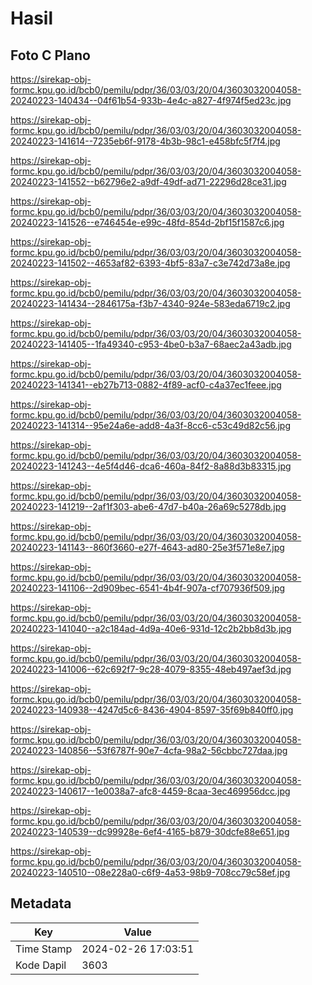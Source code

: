 # Hasil

## Foto C Plano

https://sirekap-obj-formc.kpu.go.id/bcb0/pemilu/pdpr/36/03/03/20/04/3603032004058-20240223-140434--04f61b54-933b-4e4c-a827-4f974f5ed23c.jpg

https://sirekap-obj-formc.kpu.go.id/bcb0/pemilu/pdpr/36/03/03/20/04/3603032004058-20240223-141614--7235eb6f-9178-4b3b-98c1-e458bfc5f7f4.jpg

https://sirekap-obj-formc.kpu.go.id/bcb0/pemilu/pdpr/36/03/03/20/04/3603032004058-20240223-141552--b62796e2-a9df-49df-ad71-22296d28ce31.jpg

https://sirekap-obj-formc.kpu.go.id/bcb0/pemilu/pdpr/36/03/03/20/04/3603032004058-20240223-141526--e746454e-e99c-48fd-854d-2bf15f1587c6.jpg

https://sirekap-obj-formc.kpu.go.id/bcb0/pemilu/pdpr/36/03/03/20/04/3603032004058-20240223-141502--4653af82-6393-4bf5-83a7-c3e742d73a8e.jpg

https://sirekap-obj-formc.kpu.go.id/bcb0/pemilu/pdpr/36/03/03/20/04/3603032004058-20240223-141434--2846175a-f3b7-4340-924e-583eda6719c2.jpg

https://sirekap-obj-formc.kpu.go.id/bcb0/pemilu/pdpr/36/03/03/20/04/3603032004058-20240223-141405--1fa49340-c953-4be0-b3a7-68aec2a43adb.jpg

https://sirekap-obj-formc.kpu.go.id/bcb0/pemilu/pdpr/36/03/03/20/04/3603032004058-20240223-141341--eb27b713-0882-4f89-acf0-c4a37ec1feee.jpg

https://sirekap-obj-formc.kpu.go.id/bcb0/pemilu/pdpr/36/03/03/20/04/3603032004058-20240223-141314--95e24a6e-add8-4a3f-8cc6-c53c49d82c56.jpg

https://sirekap-obj-formc.kpu.go.id/bcb0/pemilu/pdpr/36/03/03/20/04/3603032004058-20240223-141243--4e5f4d46-dca6-460a-84f2-8a88d3b83315.jpg

https://sirekap-obj-formc.kpu.go.id/bcb0/pemilu/pdpr/36/03/03/20/04/3603032004058-20240223-141219--2af1f303-abe6-47d7-b40a-26a69c5278db.jpg

https://sirekap-obj-formc.kpu.go.id/bcb0/pemilu/pdpr/36/03/03/20/04/3603032004058-20240223-141143--860f3660-e27f-4643-ad80-25e3f571e8e7.jpg

https://sirekap-obj-formc.kpu.go.id/bcb0/pemilu/pdpr/36/03/03/20/04/3603032004058-20240223-141106--2d909bec-6541-4b4f-907a-cf707936f509.jpg

https://sirekap-obj-formc.kpu.go.id/bcb0/pemilu/pdpr/36/03/03/20/04/3603032004058-20240223-141040--a2c184ad-4d9a-40e6-931d-12c2b2bb8d3b.jpg

https://sirekap-obj-formc.kpu.go.id/bcb0/pemilu/pdpr/36/03/03/20/04/3603032004058-20240223-141006--62c692f7-9c28-4079-8355-48eb497aef3d.jpg

https://sirekap-obj-formc.kpu.go.id/bcb0/pemilu/pdpr/36/03/03/20/04/3603032004058-20240223-140938--4247d5c6-8436-4904-8597-35f69b840ff0.jpg

https://sirekap-obj-formc.kpu.go.id/bcb0/pemilu/pdpr/36/03/03/20/04/3603032004058-20240223-140856--53f6787f-90e7-4cfa-98a2-56cbbc727daa.jpg

https://sirekap-obj-formc.kpu.go.id/bcb0/pemilu/pdpr/36/03/03/20/04/3603032004058-20240223-140617--1e0038a7-afc8-4459-8caa-3ec469956dcc.jpg

https://sirekap-obj-formc.kpu.go.id/bcb0/pemilu/pdpr/36/03/03/20/04/3603032004058-20240223-140539--dc99928e-6ef4-4165-b879-30dcfe88e651.jpg

https://sirekap-obj-formc.kpu.go.id/bcb0/pemilu/pdpr/36/03/03/20/04/3603032004058-20240223-140510--08e228a0-c6f9-4a53-98b9-708cc79c58ef.jpg


## Metadata

| Key        | Value               |
| ---------- | ------------------- |
| Time Stamp | 2024-02-26 17:03:51 |
| Kode Dapil | 3603                |




